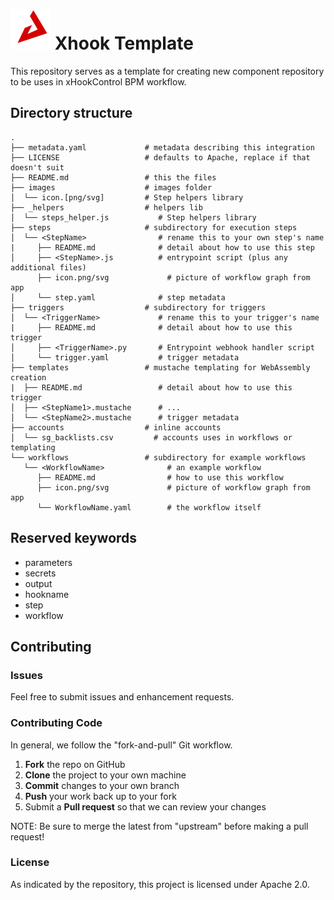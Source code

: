 # ![esData](./images/icon.svg) Xhook Template


This repository serves as a template for creating new component repository to be uses in xHookControl BPM workflow.

## Directory structure

```text
.
├── metadata.yaml             # metadata describing this integration
├── LICENSE                   # defaults to Apache, replace if that doesn't suit
├── README.md                 # this the files
├── images                    # images folder
│  └── icon.[png/svg]         # Step helpers library
├── _helpers                  # helpers lib
│  └── steps_helper.js           # Step helpers library
├── steps                     # subdirectory for execution steps
│  └── <StepName>                # rename this to your own step's name
|     ├── README.md              # detail about how to use this step
│     ├── <StepName>.js          # entrypoint script (plus any additional files)
      ├── icon.png/svg             # picture of workflow graph from app
│     └── step.yaml              # step metadata 
├── triggers                  # subdirectory for triggers
│  └── <TriggerName>             # rename this to your trigger's name
|     ├── README.md              # detail about how to use this trigger
│     ├── <TriggerName>.py       # Entrypoint webhook handler script
│     └── trigger.yaml           # trigger metadata
├── templates                 # mustache templating for WebAssembly creation
|  ├── README.md                 # detail about how to use this trigger
│  ├── <StepName1>.mustache      # ... 
│  └── <StepName2>.mustache      # trigger metadata
├── accounts                  # inline accounts
│  └── sg_backlists.csv         # accounts uses in workflows or templating
└── workflows                 # subdirectory for example workflows
   └── <WorkflowName>              # an example workflow
      ├── README.md                # how to use this workflow
      ├── icon.png/svg             # picture of workflow graph from app
      └── WorkflowName.yaml        # the workflow itself
```

## Reserved keywords

- parameters
- secrets
- output
- hookname
- step
- workflow

## Contributing

### Issues

Feel free to submit issues and enhancement requests.

### Contributing Code

In general, we follow the "fork-and-pull" Git workflow.

 1. **Fork** the repo on GitHub
 2. **Clone** the project to your own machine
 3. **Commit** changes to your own branch
 4. **Push** your work back up to your fork
 5. Submit a **Pull request** so that we can review your changes

NOTE: Be sure to merge the latest from "upstream" before making a pull request!

### License

As indicated by the repository, this project is licensed under Apache 2.0.
